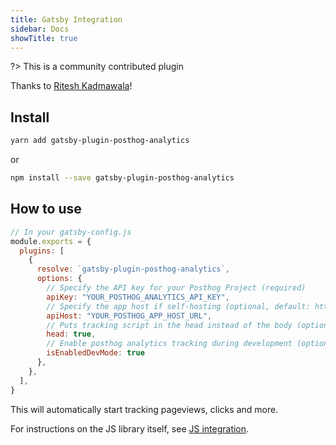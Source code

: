 ```yaml
---
title: Gatsby Integration
sidebar: Docs
showTitle: true
---
```


?> This is a community contributed plugin

Thanks to [Ritesh Kadmawala](https://github.com/kgritesh/gatsby-plugin-posthog-analytics/)!

## Install

```bash
yarn add gatsby-plugin-posthog-analytics
```

or

```bash
npm install --save gatsby-plugin-posthog-analytics
```

## How to use

```js
// In your gatsby-config.js
module.exports = {
  plugins: [
    {
      resolve: `gatsby-plugin-posthog-analytics`,
      options: {
        // Specify the API key for your Posthog Project (required)
        apiKey: "YOUR_POSTHOG_ANALYTICS_API_KEY",
	    // Specify the app host if self-hosting (optional, default: https://app.posthog.com)
	    apiHost: "YOUR_POSTHOG_APP_HOST_URL",
        // Puts tracking script in the head instead of the body (optional, default: true)
        head: true,
	    // Enable posthog analytics tracking during development (optional, default: false)
	    isEnabledDevMode: true
      },
    },
  ],
}
```

This will automatically start tracking pageviews, clicks and more.

For instructions on the JS library itself, see [JS integration](/integrations/js-integration).